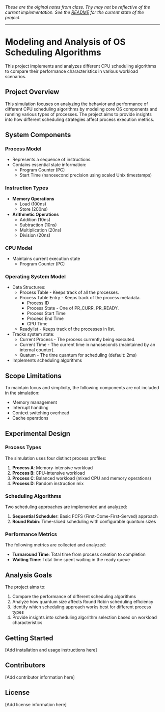 _These are the oiginal notes from class. Thy may not be reflective of the current implementation. See the [README](../README.md) for the current state of the project._

---
# Modeling and Analysis of OS Scheduling Algorithms

This project implements and analyzes different CPU scheduling algorithms to compare their performance characteristics in various workload scenarios.

## Project Overview

This simulation focuses on analyzing the behavior and performance of different CPU scheduling algorithms by modeling core OS components and running various types of processes. The project aims to provide insights into how different scheduling strategies affect process execution metrics.

## System Components

### Process Model
- Represents a sequence of instructions
- Contains essential state information:
  - Program Counter (PC)
  - Start Time (nanosecond precision using scaled Unix timestamps)

### Instruction Types
- **Memory Operations**
  - Load (100ns)
  - Store (200ns)
- **Arithmetic Operations**
  - Addition (10ns)
  - Subtraction (10ns)
  - Multiplication (20ns)
  - Division (20ns)

### CPU Model
- Maintains current execution state
  - Program Counter (PC)

### Operating System Model
- Data Structures:
  - Process Table - Keeps track of all the processes.
  - Process Table Entry - Keeps track of the process metadata.
    - Process ID
    - Process State - One of PR_CURR, PR_READY.
    - Process Start Time
    - Process End Time
    - CPU Time
  - Readylist - Keeps track of the processes in list.
- Tracks system state:
  - Current Process - The process currently being executed.
  - Current Time - The current time in nanoseconds (maintained by an internal counter).
  - Quatum - The time quantum for scheduling (default: 2ms)
- Implements scheduling algorithms

## Scope Limitations

To maintain focus and simplicity, the following components are not included in the simulation:
- Memory management
- Interrupt handling
- Context switching overhead
- Cache operations

## Experimental Design

### Process Types
The simulation uses four distinct process profiles:
1. **Process A**: Memory-intensive workload
2. **Process B**: CPU-intensive workload
3. **Process C**: Balanced workload (mixed CPU and memory operations)
4. **Process D**: Random instruction mix

### Scheduling Algorithms
Two scheduling approaches are implemented and analyzed:
1. **Sequential Scheduler**: Basic FCFS (First-Come-First-Served) approach
2. **Round Robin**: Time-sliced scheduling with configurable quantum sizes

### Performance Metrics
The following metrics are collected and analyzed:
- **Turnaround Time**: Total time from process creation to completion
- **Waiting Time**: Total time spent waiting in the ready queue

## Analysis Goals

The project aims to:
1. Compare the performance of different scheduling algorithms
2. Analyze how quantum size affects Round Robin scheduling efficiency
3. Identify which scheduling approach works best for different process types
4. Provide insights into scheduling algorithm selection based on workload characteristics

## Getting Started

[Add installation and usage instructions here]

## Contributors

[Add contributor information here]

## License

[Add license information here]



